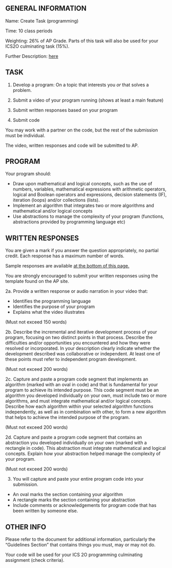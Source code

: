 ## GENERAL INFORMATION

Name: Create Task (programming)

Time: 10 class periods

Weighting: 26% of AP Grade.  Parts of this task will also be used for your ICS2O culminating task (15%).

Further Description: [here](https://apcentral.collegeboard.org/pdf/ap-csp-student-task-directions.pdf?course=ap-computer-science-principles)

## TASK

1. Develop a program:
On a topic that interests you _or_ that solves a problem.

2. Submit a video of your program running (shows at least a main feature)
3. Submit written responses based on your program
4. Submit code

You may work with a partner on the code, but the rest of the submission must be individual.  

The video, written responses and code will be submitted to AP.

## PROGRAM

Your program should:

* Draw upon mathematical and logical concepts, such as the use of numbers, variables, mathematical expressions with arithmetic operators, logical and Boolean operators and expressions, decision statements (IF), iteration (loops) and/or collections (lists).
* Implement an algorithm that integrates two or more algorithms and mathematical and/or logical concepts
* Use abstractions to manage the complexity of your program (functions, abstractions provided by programming language etc)

## WRITTEN RESPONSES

You are given a mark if you answer the question appropriately, no partial credit.  Each response has a maximum number of words.  

Sample responses are available [at the bottom of this page.](https://apcentral-stg.collegeboard.org/courses/ap-computer-science-principles/exam?course=ap-computer-science-principles)

You are strongly encouraged to submit your written responses using the template found on the AP site.

2a. Provide a written response or audio narration in your video that:
* Identifies the programming language
* Identifies the purpose of your program
* Explains what the video illustrates
	
(Must not exceed 150 words)

2b. Describe the incremental and iterative development process of your program, focusing on two distinct points in that process. Describe the difficulties and/or opportunities you encountered and how they were resolved or incorporated.  In your description clearly indicate whether the development described was collaborative or independent.  At least one of these points must refer to independent program development.

(Must not exceed 200 words)

2c. Capture and paste a program code segment that implements an algorithm (marked with an oval in code) and that is fundamental for your program to achieve its intended purpose.  This code segment must be an algorithm you developed individually on your own, must include two or more algorithms, and must integrate mathematical and/or logical concepts.  Describe how each algorithm within your selected algorithm functions independently, as well as in combination with other, to form a new algorithm that helps to achieve the intended purpose of the program.

(Must not exceed 200 words)

2d. Capture and paste a program code segment that contains an abstraction you developed individually on your own (marked with a rectangle in code).  This abstraction must integrate mathematical and logical concepts.  Explain how your abstraction helped manage the complexity of your program.

(Must not exceed 200 words)

3. You will capture and paste your entire program code into your submission.
* An oval marks the section containing your algorithm
* A rectangle marks the section containing your abstraction
* Include comments or acknowledgements for program code that has been written by someone else.

## OTHER INFO

Please refer to the document for additional information, particularly the “Guidelines Section” that contains things you must, may or may not do.

Your code will be used for your ICS 2O programming culminating assignment (check criteria).
